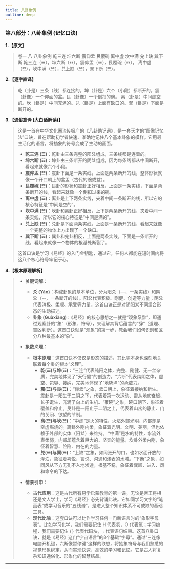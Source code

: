 ```yaml
---
title: 八卦象例
outline: deep
---
```

  
### **第八部分：八卦象例 (记忆口诀)**

**1.【原文】**
> 卷一 八 八卦象例
> 乾三连 坤六断 震仰盂 艮覆碗
> 离中虚 坎中满 兑上缺 巽下断
> 乾三连（☰），坤六断（☷），震仰盂（☳），艮覆碗（☶），
> 离中虚（☲），坎中满（☵），兑上缺（☱），巽下断（☴）。

**2.【逐字直译】**
> 乾（卦是）三条（线）都连接的。坤（卦是）六个（小段）都断开的。震（卦像）一个仰面的盆。艮（卦像）一个倒扣的碗。
> 离（卦是）中间虚空的。坎（卦是）中间充满的。兑（卦是）上面有缺口的。巽（卦是）下面是断开的。

**3.【通俗意译 (大白话解读)】**
> 这是一首在中华文化圈流传极广的《八卦助记词》，是一套天才的“图像记忆法”口诀，旨在帮助初学者快速、准确地记住八个基本卦象的模样。它用最生活化的语言，将抽象的符号变成了生动的画面。
> 
> *   **乾三连 (☰)**：乾卦由三条完整的阳爻组成，三条线都是连着的。
> *   **坤六断 (☷)**：坤卦由三条断开的阴爻组成，因为每条线都从中间断开，看起来就像六个小段。
> *   **震仰盂 (☳)**：震卦下面是一条实线，上面是两条断开的线，整体形状就像一个开口朝上的盆盂（古代的碗或盆）。
> *   **艮覆碗 (☶)**：艮卦的形状和震卦正好相反，上面是一条实线，下面是两条断开的线，看起来就像一个倒扣过来的碗。
> *   **离中虚 (☲)**：离卦是上下两条实线，夹着中间一条断开的线，所以它的核心特征是“中间是空的”。
> *   **坎中满 (☵)**：坎卦和离卦正好相反，上下是两条断开的线，夹着中间一条实线，所以它的核心特征是“中间是满的”。
> *   **兑上缺 (☱)**：兑卦是下面两条实线，上面是一条断开的线，看起来就像一个完整的物体上方出现了一个缺口。
> *   **巽下断 (☴)**：巽卦和兑卦相反，上面是两条实线，下面是一条断开的线，看起来就像一个物体的根基处断裂了。
> 
> 这首口诀是学习《易经》的入门金钥匙，通过它，任何人都能在短时间内将这八个核心符号牢记于心。

**4.【根本原理解析】**
> *   **关键词解**：
>     *   **爻 (Yáo)**：构成卦象的基本单位，分为阳爻（—，一条实线）和阴爻（--，一条断开的线）。阳爻代表积极、刚健、创造等力量；阴爻代表消极、柔顺、承受等力量。这首口诀正是对阴阳爻不同组合形态的生动描述。
>     *   **卦象 (Guàxiàng)**：《易经》的核心思想之一就是“观象系辞”，即通过观察卦的“象”（形象、符号），来理解其背后蕴含的“辞”（道理、吉凶判断）。这首口诀就是“观象”的第一步，教会我们如何识别和区分八种最基本的“象”。
> 
> *   **象数义理**：
>     *   **根本原理**：这首口诀不仅仅是形态的描述，其比喻本身也深刻地关联着每个卦的根本“义理”。
>         *   **乾(☰)与坤(☷)**：“三连”代表纯阳之体，完整、刚健、无一丝杂质，完美地体现了“天行健”的创造力。“六断”代表纯阴之体，虚空、包容、接纳，完美地体现了“地势坤”的承载力。
>         *   **震(☳)与艮(☶)**：“仰盂”之象，盂口朝上，象征着接纳和新生。震卦是一阳生于二阴之下，代表着第一次运动、雷从地底奋起、长子诞生，充满了向上的生机。“覆碗”之象，碗口朝下，象征着覆盖和停止。艮卦是一阳止于二阴之上，代表着山峦的静止、门的关闭、欲望的节制。
>         *   **离(☲)与坎(☵)**：“中虚”是火的特性，火焰外部光明，内部却是空虚燃烧的。离卦外刚内柔，象征着光明、文明、美丽，但也依赖于外部的实体（阳爻）来维持。 “中满”是水的特性，水流外表柔弱，内部却蕴含着巨大的、坚实的能量。坎卦外柔内刚，象征着智慧、险陷、内在的力量。
>         *   **兑(☱)与巽(☴)**：“上缺”之象，如同张开的口，也如水面开放的泽泊，象征着喜悦、言说、沟通和浅表的水域。“下断”之象，如同风从下方无孔不入地渗透，根基不稳，象征着巽顺、进入、风和命令的下达。
> 
> *   **情景引申**：
>     *   **古代应用**：这是古代所有易学启蒙教育的第一课。无论是帝王将相还是文人学士，学习《易经》必先背诵此诀。它如同学习文字的“笔画表”或学习音乐的“五线谱”，是进入整个知识体系不可或缺的基础工具。
>     *   **现代比喻**：这套口诀可以比作学习任何一门新语言时的“象形字母表”。比如学习化学，我们需要记住 H 代表氢，O 代表氧；学习编程，我们需要记住 `{}` 代表代码块，`;` 代表语句结束。这首八卦口诀，就是《易经》这门“宇宙语言”的8个基础“字母”。通过“三连像电脑开机键，六断像暂停键”这样的联想，将抽象符号与我们熟悉的视觉形象绑定，从而实现快速、高效的学习和记忆。它是古人将复杂知识通俗化、形象化的智慧结晶。

---
